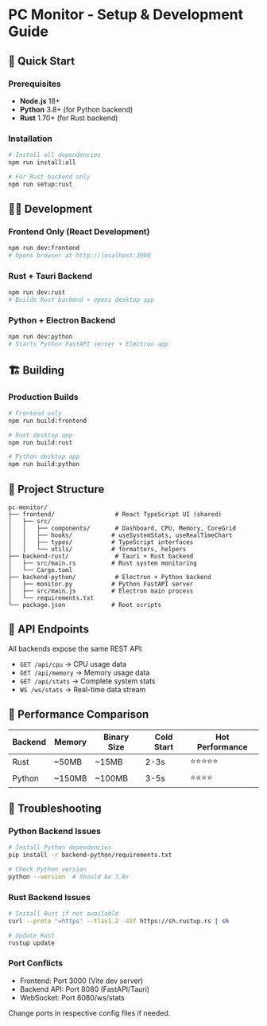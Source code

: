 # PC Monitor - Setup & Development Guide

## 🚀 Quick Start

### Prerequisites
- **Node.js** 18+ 
- **Python** 3.8+ (for Python backend)
- **Rust** 1.70+ (for Rust backend)

### Installation

```bash
# Install all dependencies
npm run install:all

# For Rust backend only
npm run setup:rust
```

## 🏃‍♂️ Development

### Frontend Only (React Development)
```bash
npm run dev:frontend
# Opens browser at http://localhost:3000
```

### Rust + Tauri Backend
```bash
npm run dev:rust
# Builds Rust backend + opens desktop app
```

### Python + Electron Backend  
```bash
npm run dev:python
# Starts Python FastAPI server + Electron app
```

## 🏗️ Building

### Production Builds
```bash
# Frontend only
npm run build:frontend

# Rust desktop app
npm run build:rust

# Python desktop app
npm run build:python
```

## 📁 Project Structure

```
pc-monitor/
├── frontend/                 # React TypeScript UI (shared)
│   ├── src/
│   │   ├── components/       # Dashboard, CPU, Memory, CoreGrid
│   │   ├── hooks/           # useSystemStats, useRealTimeChart
│   │   ├── types/           # TypeScript interfaces
│   │   └── utils/           # formatters, helpers
├── backend-rust/             # Tauri + Rust backend
│   ├── src/main.rs          # Rust system monitoring
│   └── Cargo.toml
├── backend-python/           # Electron + Python backend
│   ├── monitor.py           # Python FastAPI server
│   ├── src/main.js          # Electron main process
│   └── requirements.txt
└── package.json             # Root scripts
```

## 🔧 API Endpoints

All backends expose the same REST API:

- `GET /api/cpu` → CPU usage data
- `GET /api/memory` → Memory usage data  
- `GET /api/stats` → Complete system stats
- `WS /ws/stats` → Real-time data stream

## 🎯 Performance Comparison

| Backend | Memory | Binary Size | Cold Start | Hot Performance |
|---------|--------|-------------|------------|----------------|
| Rust    | ~50MB  | ~15MB       | 2-3s       | ⭐⭐⭐⭐⭐        |
| Python  | ~150MB | ~100MB      | 3-5s       | ⭐⭐⭐⭐          |

## 🐛 Troubleshooting

### Python Backend Issues
```bash
# Install Python dependencies
pip install -r backend-python/requirements.txt

# Check Python version
python --version  # Should be 3.8+
```

### Rust Backend Issues
```bash
# Install Rust if not available
curl --proto '=https' --tlsv1.2 -sSf https://sh.rustup.rs | sh

# Update Rust
rustup update
```

### Port Conflicts
- Frontend: Port 3000 (Vite dev server)
- Backend API: Port 8080 (FastAPI/Tauri)
- WebSocket: Port 8080/ws/stats

Change ports in respective config files if needed.
